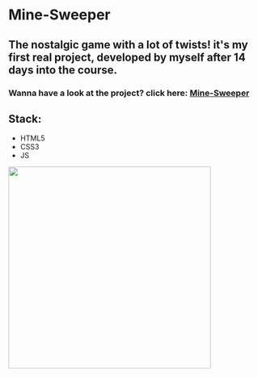 <h1> Mine-Sweeper</h1>
<h2> The nostalgic game with a lot of twists! it's my first real project, developed by myself after 14 days into the course.</h2>
<h3> Wanna have a look at the project? click here: <a href="https://boazderi.github.io/Mine-Sweeper/">Mine-Sweeper</a></h3>
<h2>Stack: </h2>
<ul>
  <li>HTML5</li>
  <li>CSS3</li>
  <li>JS</li>
</ul>
<img src="https://res.cloudinary.com/boaz-sunday-proj/image/upload/v1678724292/wjyzdffneqjxdts06nza.jpg" width=400 alt="">
